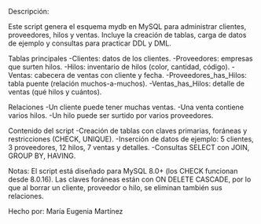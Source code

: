 Descripción:

Este script genera el esquema mydb en MySQL para administrar clientes, proveedores, hilos y ventas. Incluye la creación de tablas, carga de datos de ejemplo y consultas para practicar DDL y DML.

Tablas principales
-Clientes: datos de los clientes.
-Proveedores: empresas que surten hilos.
-Hilos: inventario de hilos (color, cantidad, código).
-Ventas: cabecera de ventas con cliente y fecha.
-Proveedores_has_Hilos: tabla puente (relación muchos-a-muchos).
-Ventas_has_Hilos: detalle de ventas (qué hilos y cuántos).


Relaciones
-Un cliente puede tener muchas ventas.
-Una venta contiene varios hilos.
-Un hilo puede ser surtido por varios proveedores.

Contenido del script
-Creación de tablas con claves primarias, foráneas y restricciones (CHECK, UNIQUE).
-Inserción de datos de ejemplo: 5 clientes, 3 proveedores, 12 hilos, 7 ventas y detalles.
-Consultas SELECT con JOIN, GROUP BY, HAVING.

Notas:
El script está diseñado para MySQL 8.0+ (los CHECK funcionan desde 8.0.16).
Las claves foráneas están con ON DELETE CASCADE, por lo que al borrar un cliente, proveedor o hilo, se eliminan también sus relaciones.

Hecho por: María Eugenia Martínez
